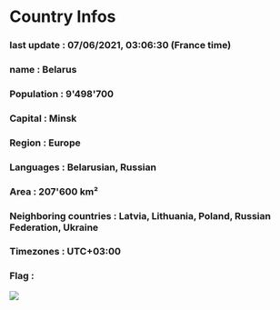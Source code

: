 # Country  Infos
### last update : 07/06/2021, 03:06:30 (France time)

### name : Belarus
### Population : 9'498'700
### Capital : Minsk
### Region : Europe
### Languages : Belarusian, Russian
### Area : 207'600 km²
### Neighboring countries : Latvia, Lithuania, Poland, Russian Federation, Ukraine
### Timezones : UTC+03:00

### Flag :
![](https://restcountries.eu/data/blr.svg)